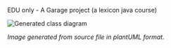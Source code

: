 EDU only - A Garage project (a lexicon java course)


![Generated class diagram](http://www.plantuml.com/plantuml/proxy?cache=no&src=https://raw.githubusercontent.com/wikitrom/lexicon-garage/matsUI/classDiagram.puml)

_Image generated from source file in plantUML format._ 
